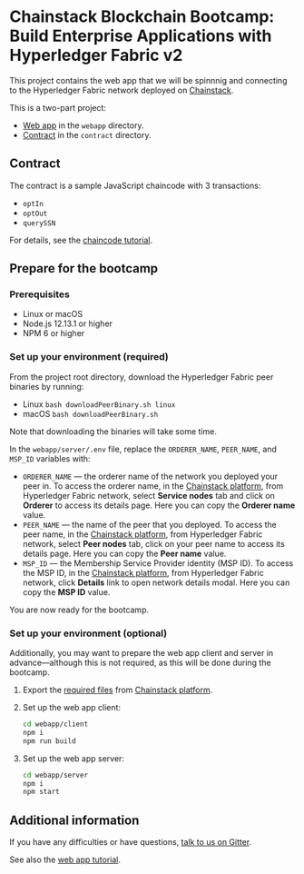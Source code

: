 # Chainstack Blockchain Bootcamp: Build Enterprise Applications with Hyperledger Fabric v2

This project contains the web app that we will be spinnnig and connecting to the Hyperledger Fabric network deployed on [Chainstack](https://chainstack.com).

This is a two-part project:
* [Web app](https://chainstack.com/deploy-a-hyperledger-fabric-v2-web-app-using-sdk-for-node-js/) in the `webapp` directory.
* [Contract](https://docs.chainstack.com/tutorials/fabric/universal-basic-income-opt-in-chaincode#universal-basic-income-opt-in-chaincode) in the `contract` directory.

## Contract

The contract is a sample JavaScript chaincode with 3 transactions:
  - `optIn`
  - `optOut`
  - `querySSN`

For details, see the [chaincode tutorial](https://docs.chainstack.com/tutorials/fabric/universal-basic-income-opt-in-chaincode#universal-basic-income-opt-in-chaincode).

## Prepare for the bootcamp

### Prerequisites
* Linux or macOS
* Node.js 12.13.1 or higher
* NPM 6 or higher

### Set up your environment (required)

From the project root directory, download the Hyperledger Fabric peer binaries by running:

* Linux `bash downloadPeerBinary.sh linux`
* macOS `bash downloadPeerBinary.sh`

Note that downloading the binaries will take some time.

In the `webapp/server/.env` file, replace the `ORDERER_NAME`, `PEER_NAME`, and `MSP_ID` variables with:
* `ORDERER_NAME` — the orderer name of the network you deployed your peer in. To access the orderer name, in the [Chainstack platform](https://console.chainstack.com/), from Hyperledger Fabric network, select **Service nodes** tab and click on **Orderer** to access its details page. Here you can copy the **Orderer name** value.
* `PEER_NAME` — the name of the peer that you deployed. To access the peer name, in the [Chainstack platform](https://console.chainstack.com/), from Hyperledger Fabric network, select **Peer nodes** tab, click on your peer name to access its details page. Here you can copy the **Peer name** value.
* `MSP_ID` — the Membership Service Provider identity (MSP ID). To access the MSP ID, in the [Chainstack platform](https://console.chainstack.com/), from Hyperledger Fabric network, click **Details** link to open network details modal. Here you can copy the **MSP ID** value.

You are now ready for the bootcamp.

### Set up your environment (optional)

Additionally, you may want to prepare the web app client and server in advance—although this is not required, as this will be done during the bootcamp.

1. Export the [required files](./webapp/certs/README.md) from [Chainstack platform](https://console.chainstack.com/).

1. Set up the web app client:

   ```sh
   cd webapp/client
   npm i
   npm run build
   ```

1. Set up the web app server:

   ```sh
   cd webapp/server
   npm i
   npm start
   ```

## Additional information

If you have any difficulties or have questions, [talk to us on Gitter](https://gitter.im/chainstack/fabric-bootcamp).

See also the [web app tutorial](https://chainstack.com/deploy-a-hyperledger-fabric-v2-web-app-using-sdk-for-node-js/).

